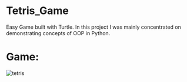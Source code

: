 # Tetris_Game
Easy Game built with Turtle. In this project I was mainly concentrated on demonstrating concepts of OOP in Python.

# Game:
![tetris](https://user-images.githubusercontent.com/106172218/197901989-9d71133f-aa25-4c9d-bc38-b9e83801e07d.jpg)
